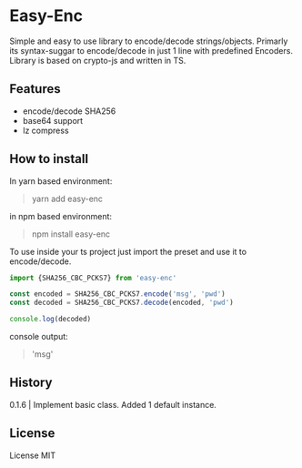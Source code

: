 # Easy-Enc

Simple and easy to use library to encode/decode strings/objects. 
Primarly its syntax-suggar to encode/decode in just 1 line with predefined Encoders.
Library is based on crypto-js and written in TS.

## Features

- encode/decode SHA256
- base64 support
- lz compress

## How to install

In yarn based environment:
> yarn add easy-enc

in npm based environment:
> npm install easy-enc

To use inside your ts project just import the preset and use it to encode/decode.

```ts
import {SHA256_CBC_PCKS7} from 'easy-enc'

const encoded = SHA256_CBC_PCKS7.encode('msg', 'pwd')
const decoded = SHA256_CBC_PCKS7.decode(encoded, 'pwd')

console.log(decoded)
```
console output:
> 'msg'

 
## History

0.1.6 | Implement basic class. Added 1 default instance.

## License
License MIT
